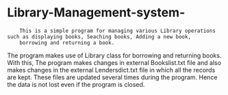 # Library-Management-system-
 

        This is a simple program for managing various Library operations such as displaying books, Seaching books, Adding a new book, 
        borrowing and returning a book.
        
The program makes use of Library class for borrowing and returning books. With this, The program makes changes in external Bookslist.txt 
file and also makes changes in the external Lendersdict.txt file in which all the records are kept. These files are updated several times 
during the program. Hence the data is not lost even if the program is closed.


